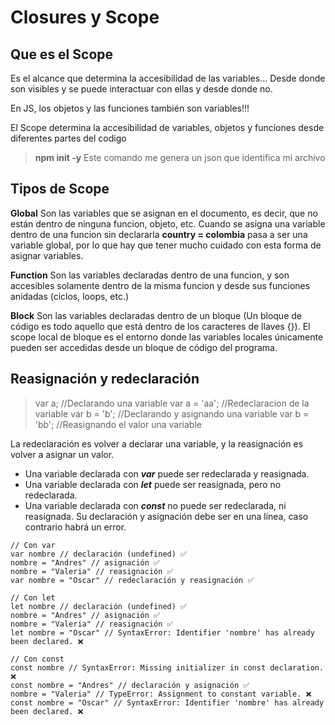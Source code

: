 # Closures y Scope

## Que es el Scope
Es el alcance que determina la accesibilidad de las variables... Desde donde son visibles y se puede interactuar con ellas y desde donde no.

En JS, los objetos y las funciones también son variables!!!

El Scope determina la accesibilidad de variables, objetos y funciones desde diferentes partes del codigo


> **npm init -y** Este comando me genera un json que identifica mi archivo


## Tipos de Scope

**Global**
Son las variables que se asignan en el documento, es decir, que no están dentro de ninguna funcion, objeto, etc.
Cuando se asigna una variable dentro de una funcion sin declararla **country = colombia** pasa a ser una variable global, por lo que hay que tener mucho cuidado con esta forma de asignar variables.

**Function**
Son las variables declaradas dentro de una funcion, y son accesibles solamente dentro de la misma funcion y desde sus funciones anidadas (ciclos, loops, etc.)

**Block**
Son las variables declaradas dentro de un bloque (Un bloque de código es todo aquello que está dentro de los caracteres de llaves {}). El scope local de bloque es el entorno donde las variables locales únicamente pueden ser accedidas desde un bloque de código del programa. 
 
## Reasignación y redeclaración
> var a; //Declarando una variable
> var a = 'aa'; //Redeclaracion de la variable
> var b = 'b'; //Declarando y asignando una variable
> var b = 'bb'; //Reasignando el valor una variable

La redeclaración es volver a declarar una variable, y la reasignación es volver a asignar un valor.

- Una variable declarada con ***var*** puede ser redeclarada y reasignada.
- Una variable declarada con ***let*** puede ser reasignada, pero no redeclarada.
- Una variable declarada con ***const*** no puede ser redeclarada, ni reasignada. Su declaración y asignación debe ser en una línea, caso contrario habrá un error.

```
// Con var
var nombre // declaración (undefined) ✅
nombre = "Andres" // asignación ✅
nombre = "Valeria" // reasignación ✅
var nombre = "Oscar" // redeclaración y reasignación ✅

// Con let
let nombre // declaración (undefined) ✅
nombre = "Andres" // asignación ✅
nombre = "Valeria" // reasignación ✅
let nombre = "Oscar" // SyntaxError: Identifier 'nombre' has already been declared. ❌

// Con const 
const nombre // SyntaxError: Missing initializer in const declaration. ❌
const nombre = "Andres" // declaración y asignación ✅
nombre = "Valeria" // TypeError: Assignment to constant variable. ❌
const nombre = "Oscar" // SyntaxError: Identifier 'nombre' has already been declared. ❌

```
